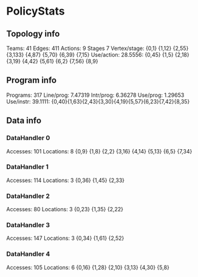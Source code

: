 # PolicyStats
## Topology info
Teams:		41
Edges:		411
Actions:	9
Stages		7
Vertex/stage:	{0,1} {1,12} {2,55} {3,133} {4,87} {5,70} {6,39} {7,15} 
Use/action:	28.5556: {0,45} {1,5} {2,18} {3,19} {4,42} {5,61} {6,2} {7,56} {8,9} 

## Program info
Programs:	317
Line/prog:	7.47319
Intr/prog:	6.36278
Use/prog:	1.29653
Use/instr:	39.1111: {0,40}{1,63}{2,43}{3,30}{4,19}{5,57}{6,23}{7,42}{8,35}

## Data info

### DataHandler 0
Accesses:	101
Locations:	8
{0,9} {1,8} {2,2} {3,16} {4,14} {5,13} {6,5} {7,34} 

### DataHandler 1
Accesses:	114
Locations:	3
{0,36} {1,45} {2,33} 

### DataHandler 2
Accesses:	80
Locations:	3
{0,23} {1,35} {2,22} 

### DataHandler 3
Accesses:	147
Locations:	3
{0,34} {1,61} {2,52} 

### DataHandler 4
Accesses:	105
Locations:	6
{0,16} {1,28} {2,10} {3,13} {4,30} {5,8} 